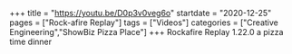 +++
title = "https://youtu.be/D0p3v0veg6o"
startdate = "2020-12-25"
pages = ["Rock-afire Replay"]
tags = ["Videos"]
categories = ["Creative Engineering","ShowBiz Pizza Place"]
+++
Rockafire Replay 1.22.0 a pizza time dinner
